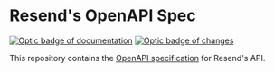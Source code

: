 # Resend's OpenAPI Spec
[![Optic badge of documentation](https://app.useoptic.com/organizations/61d22cd6-d47c-478f-885d-677f8a89449f/public/apis/q79HOZA8RcYKFJRjSem2P/badge.svg?type=documentation&code=uTMjpUF6JtY9kmQavQ2e6.3fjas7DBSgRnJu-N3h-4BpeekyJH1Tep)](https://app.useoptic.com/organizations/61d22cd6-d47c-478f-885d-677f8a89449f/apis/q79HOZA8RcYKFJRjSem2P?ref=badge)
[![Optic badge of changes](https://app.useoptic.com/organizations/61d22cd6-d47c-478f-885d-677f8a89449f/public/apis/q79HOZA8RcYKFJRjSem2P/badge.svg?type=changes&code=uTMjpUF6JtY9kmQavQ2e6.3fjas7DBSgRnJu-N3h-4BpeekyJH1Tep)](https://app.useoptic.com/organizations/61d22cd6-d47c-478f-885d-677f8a89449f/apis/q79HOZA8RcYKFJRjSem2P?ref=badge)

This repository contains the [OpenAPI specification](https://www.openapis.org/) for Resend's API.

